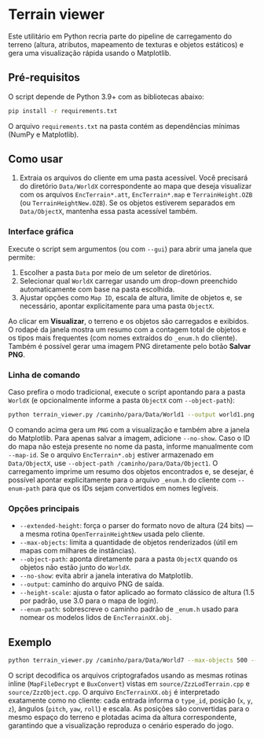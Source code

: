 # Terrain viewer

Este utilitário em Python recria parte do pipeline de carregamento do terreno
(altura, atributos, mapeamento de texturas e objetos estáticos) e gera uma
visualização rápida usando o Matplotlib.

## Pré-requisitos

O script depende de Python 3.9+ com as bibliotecas abaixo:

```bash
pip install -r requirements.txt
```

O arquivo `requirements.txt` na pasta contém as dependências mínimas (NumPy e
Matplotlib).

## Como usar

1. Extraia os arquivos do cliente em uma pasta acessível. Você precisará do
   diretório `Data/WorldX` correspondente ao mapa que deseja visualizar com os
   arquivos `EncTerrain*.att`, `EncTerrain*.map` e `TerrainHeight.OZB` (ou
   `TerrainHeightNew.OZB`). Se os objetos estiverem separados em `Data/ObjectX`,
   mantenha essa pasta acessível também.

### Interface gráfica

Execute o script sem argumentos (ou com `--gui`) para abrir uma janela que
permite:

1. Escolher a pasta `Data` por meio de um seletor de diretórios.
2. Selecionar qual `WorldX` carregar usando um drop-down preenchido
   automaticamente com base na pasta escolhida.
3. Ajustar opções como `Map ID`, escala de altura, limite de objetos e, se
   necessário, apontar explicitamente para uma pasta `ObjectX`.

Ao clicar em **Visualizar**, o terreno e os objetos são carregados e exibidos.
O rodapé da janela mostra um resumo com a contagem total de objetos e os tipos
mais frequentes (com nomes extraídos do `_enum.h` do cliente). Também é
possível gerar uma imagem PNG diretamente pelo botão **Salvar PNG**.

### Linha de comando

Caso prefira o modo tradicional, execute o script apontando para a pasta
`WorldX` (e opcionalmente informe a pasta `ObjectX` com `--object-path`):

```bash
python terrain_viewer.py /caminho/para/Data/World1 --output world1.png
```

O comando acima gera um `PNG` com a visualização e também abre a janela do
Matplotlib. Para apenas salvar a imagem, adicione `--no-show`. Caso o ID do mapa
não esteja presente no nome da pasta, informe manualmente com `--map-id`. Se o
arquivo `EncTerrain*.obj` estiver armazenado em `Data/ObjectX`, use
`--object-path /caminho/para/Data/Object1`. O carregamento imprime um resumo dos
objetos encontrados e, se desejar, é possível apontar explicitamente para o
arquivo `_enum.h` do cliente com `--enum-path` para que os IDs sejam convertidos
em nomes legíveis.

### Opções principais

- `--extended-height`: força o parser do formato novo de altura (24 bits) — a
  mesma rotina `OpenTerrainHeightNew` usada pelo cliente.
- `--max-objects`: limita a quantidade de objetos renderizados (útil em mapas
  com milhares de instâncias).
- `--object-path`: aponta diretamente para a pasta `ObjectX` quando os objetos
  não estão junto do `WorldX`.
- `--no-show`: evita abrir a janela interativa do Matplotlib.
- `--output`: caminho do arquivo PNG de saída.
- `--height-scale`: ajusta o fator aplicado ao formato clássico de altura (1.5
  por padrão, use 3.0 para o mapa de login).
- `--enum-path`: sobrescreve o caminho padrão de `_enum.h` usado para nomear os
  modelos lidos de `EncTerrainXX.obj`.

## Exemplo

```bash
python terrain_viewer.py /caminho/para/Data/World7 --max-objects 500 --output world7.png --no-show
```

O script decodifica os arquivos criptografados usando as mesmas rotinas inline
(`MapFileDecrypt` e `BuxConvert`) vistas em `source/ZzzLodTerrain.cpp` e
`source/ZzzObject.cpp`. O arquivo `EncTerrainXX.obj` é interpretado exatamente
como no cliente: cada entrada informa o `type_id`, posição (`x`, `y`, `z`),
ângulos (`pitch`, `yaw`, `roll`) e escala. As posições são convertidas para o
mesmo espaço do terreno e plotadas acima da altura correspondente, garantindo
que a visualização reproduza o cenário esperado do jogo.
